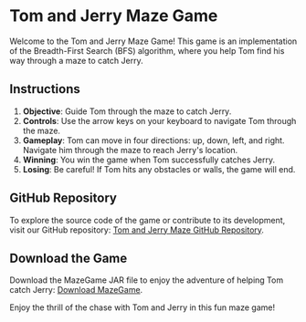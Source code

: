 # Tom and Jerry Maze Game

Welcome to the Tom and Jerry Maze Game! This game is an implementation of the Breadth-First Search (BFS) algorithm, where you help Tom find his way through a maze to catch Jerry.

## Instructions

1. **Objective**: Guide Tom through the maze to catch Jerry.
2. **Controls**: Use the arrow keys on your keyboard to navigate Tom through the maze.
3. **Gameplay**: Tom can move in four directions: up, down, left, and right. Navigate him through the maze to reach Jerry's location.
4. **Winning**: You win the game when Tom successfully catches Jerry.
5. **Losing**: Be careful! If Tom hits any obstacles or walls, the game will end.

## GitHub Repository

To explore the source code of the game or contribute to its development, visit our GitHub repository: [Tom and Jerry Maze GitHub Repository](https://github.com/HenryLamBlog/maze).

## Download the Game

Download the MazeGame JAR file to enjoy the adventure of helping Tom catch Jerry: [Download MazeGame](MazeGame.jar).

Enjoy the thrill of the chase with Tom and Jerry in this fun maze game!
